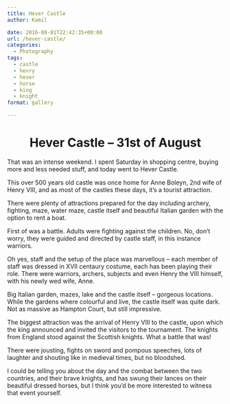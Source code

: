 ```yaml
---
title: Hever Castle
author: Kamil

date: 2016-08-01T22:42:35+00:00
url: /hever-castle/
categories:
  - Photography
tags:
  - castle
  - henry
  - hever
  - horse
  - king
  - knight
format: gallery

---
```

<h1 style="text-align: center;">
  Hever Castle &#8211; 31st of August
</h1>

That was an intense weekend. I spent Saturday in shopping centre, buying more and less needed stuff, and today went to Hever Castle.

This over 500 years old castle was once home for Anne Boleyn, 2nd wife of Henry VIII, and as most of the castles these days, it’s a tourist attraction.

There were plenty of attractions prepared for the day including archery, fighting, maze, water maze, castle itself and beautiful Italian garden with the option to rent a boat.

First of was a battle. Adults were fighting against the children. No, don’t worry, they were guided and directed by castle staff, in this instance warriors.

Oh yes, staff and the setup of the place was marvellous – each member of staff was dressed in XVII centaury costume, each has been playing their role. There were warriors, archers, subjects and even Henry the VIII himself, with his newly wed wife, Anne.

Big Italian garden, mazes, lake and the castle itself – gorgeous locations. While the gardens where colourful and live, the castle itself was quite dark. Not as massive as Hampton Court, but still impressive.

The biggest attraction was the arrival of Henry VIII to the castle, upon which the king announced and invited the visitors to the tournament. The knights from England stood against the Scottish knights. What a battle that was!

There were jousting, fights on sword and pompous speeches, lots of laughter and shouting like in medieval times, but no bloodshed.

<p style="text-align: left;">
  I could be telling you about the day and the combat between the two countries, and their brave knights, and has swung their lances on their beautiful dressed horses, but I think you’d be more interested to witness that event yourself.
</p>
